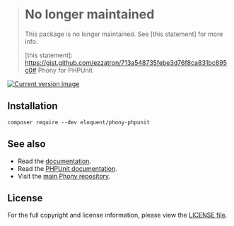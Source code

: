 > # No longer maintained
>
> This package is no longer maintained. See [this statement] for more info.
>
> [this statement]: https://gist.github.com/ezzatron/713a548735febe3d76f8ca831bc895c0# Phony for PHPUnit

[![Current version image][version-image]][current version]

[current version]: https://packagist.org/packages/eloquent/phony-phpunit
[version-image]: https://img.shields.io/packagist/v/eloquent/phony-phpunit.svg?style=flat-square "This project uses semantic versioning"

## Installation

    composer require --dev eloquent/phony-phpunit

## See also

- Read the [documentation].
- Read the [PHPUnit documentation].
- Visit the [main Phony repository].

[documentation]: http://eloquent-software.com/phony/latest/
[main phony repository]: https://github.com/eloquent/phony
[phpunit documentation]: https://phpunit.readthedocs.io/

## License

For the full copyright and license information, please view the [LICENSE file].

[license file]: LICENSE
